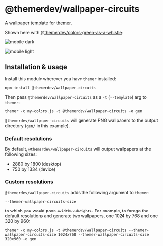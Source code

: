 # @themerdev/wallpaper-circuits

A wallpaper template for [themer](https://github.com/themerdev/themer).

Shown here with [@themerdev/colors-green-as-a-whistle](https://github.com/themerdev/themer/tree/main/cli/packages/colors-green-as-a-whistle):

![mobile dark](https://cdn.jsdelivr.net/gh/themerdev/themer@62eb2382e1ecadfc711256d8ed27c83970bdd65e/cli/packages/wallpaper-circuits/assets/themer-wallpaper-circuits-dark-750x1334.png)

![mobile light](https://cdn.jsdelivr.net/gh/themerdev/themer@62eb2382e1ecadfc711256d8ed27c83970bdd65e/cli/packages/wallpaper-circuits/assets/themer-wallpaper-circuits-light-750x1334.png)

## Installation & usage

Install this module wherever you have `themer` installed:

    npm install @themerdev/wallpaper-circuits

Then pass `@themerdev/wallpaper-circuits` as a `-t` (`--template`) arg to `themer`:

    themer -c my-colors.js -t @themerdev/wallpaper-circuits -o gen

`@themerdev/wallpaper-circuits` will generate PNG wallpapers to the output directory (`gen/` in this example).

### Default resolutions

By default, `@themerdev/wallpaper-circuits` will output wallpapers at the following sizes:

- 2880 by 1800 (desktop)
- 750 by 1334 (device)

### Custom resolutions

`@themerdev/wallpaper-circuits` adds the following argument to `themer`:

    --themer-wallpaper-circuits-size

to which you would pass `<width>x<height>`. For example, to forego the default resolutions and generate two wallpapers, one 1024 by 768 and one 320 by 960:

    themer -c my-colors.js -t @themerdev/wallpaper-circuits --themer-wallpaper-circuits-size 1024x768 --themer-wallpaper-circuits-size 320x960 -o gen
